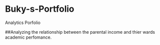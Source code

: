 # Buky-s-Portfolio
Analytics Porfolio

##Analyzing the relationship between the parental income and thier wards academic perfomance.

